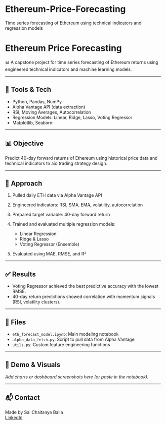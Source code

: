 # Ethereum-Price-Forecasting
Time series forecasting of Ethereum using technical indicators and regression models

# Ethereum Price Forecasting

📊 A capstone project for time series forecasting of Ethereum returns using engineered technical indicators and machine learning models.

---

## 🔧 Tools & Tech
- Python, Pandas, NumPy
- Alpha Vantage API (data extraction)
- RSI, Moving Averages, Autocorrelation
- Regression Models: Linear, Ridge, Lasso, Voting Regressor
- Matplotlib, Seaborn

---

## 📊 Objective
Predict 40-day forward returns of Ethereum using historical price data and technical indicators to aid trading strategy design.

---

## 🧪 Approach
1. Pulled daily ETH data via Alpha Vantage API
2. Engineered indicators: RSI, SMA, EMA, volatility, autocorrelation
3. Prepared target variable: 40-day forward return
4. Trained and evaluated multiple regression models:
   - Linear Regression
   - Ridge & Lasso
   - Voting Regressor (Ensemble)

5. Evaluated using MAE, RMSE, and R²

---

## ✅ Results
- Voting Regressor achieved the best predictive accuracy with the lowest RMSE.
- 40-day return predictions showed correlation with momentum signals (RSI, volatility clusters).

---

## 📁 Files
- `eth_forecast_model.ipynb`: Main modeling notebook
- `alpha_data_fetch.py`: Script to pull data from Alpha Vantage
- `utils.py`: Custom feature engineering functions

---

## 🔗 Demo & Visuals
_Add charts or dashboard screenshots here (or paste in the notebook)._

---

## 📬 Contact
Made by Sai Chaitanya Balla  
[LinkedIn](https://www.linkedin.com/in/sai-chaitanya-balla)
